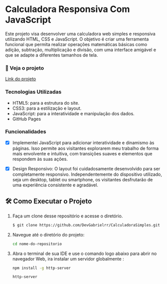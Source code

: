 # Calculadora Responsiva Com JavaScript
Este projeto visa desenvolver uma calculadora web simples e responsiva utilizando HTML, CSS e JavaScript. O objetivo é criar uma ferramenta funcional que permita realizar operações matemáticas básicas como adição, subtração, multiplicação e divisão, com uma interface amigável e que se adapte a diferentes tamanhos de tela.

### 🚀 Veja o projeto
[Link do projeto](https://devgabrielrr.github.io/Calculadora-JavaScript/)

### Tecnologias Utilizadas
- HTML5: para a estrutura do site.
- CSS3: para a estilização e layout.
- JavaScript: para a interatividade e manipulação dos dados.
- GitHub Pages

### Funcionalidades

- [x] Implementei JavaScript para adicionar interatividade e dinamismo às páginas. Isso permite aos visitantes explorarem meu trabalho de forma mais envolvente e intuitiva, com transições suaves e elementos que respondem às suas ações.

- [x] Design Responsivo:  O layout foi cuidadosamente desenvolvido para ser completamente responsivo. Independentemente do dispositivo utilizado, seja um desktop, tablet ou smartphone, os visitantes desfrutarão de uma experiência consistente e agradável.

 ## 🛠️ Como Executar o Projeto
1. Faça um clone desse repositório e acesse o diretório.

    ```bash
    $ git clone https://github.com/DevGabrielrr/CalculadoraSimples.git
    ```
2. Navegue até o diretório do projeto:

    ```bash
    cd nome-do-repositorio
    ```

3. Abra o terminal de sua IDE e use o comando logo abaixo para abrir no navegador Web, ira instalar um servidor globalmente
 :

    ```bash
    npm install -g http-server
    ```
    
    ```bash
    http-server

    ```

